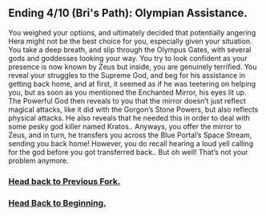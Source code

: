 ## Ending 4/10 (Bri's Path): Olympian Assistance.

You weighed your options, and ultimately decided that potentially angering Hera might not be the best choice for you, especially given your situation. You take a deep breath, and slip through the Olympus Gates, with several gods and goddesses looking your way. You try to look confident as your presence is now known by Zeus but inside, you are genuinely terrified. You reveal your struggles to the Supreme God, and beg for his assistance in getting back home, and at first, it seemed as if he was teetering on helping you, but as soon as you mentioned the Enchanted Mirror, his eyes lit up. The Powerful God then reveals to you that the mirror doesn’t just reflect magical attacks, like it did with the Gorgon’s Stone Powers, but also reflects physical attacks. He also reveals that he needed this in order to deal with some pesky god killer named Kratos.. Anyways, you offer the mirror to Zeus, and in turn, he transfers you across the Blue Portal’s Space Stream, sending you back home! However, you do recall hearing a loud yell calling for the god before you got transferred back.. But oh well! That’s not your problem anymore.

### [Head back to Previous Fork.](zeus-approval.md)
### [Head Back to Beginning.](../../README.md)
